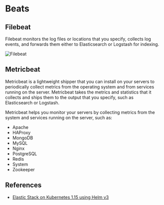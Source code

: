 # Beats

## Filebeat

Filebeat monitors the log files or locations that you specify,
collects log events, and forwards them either to Elasticsearch or Logstash for indexing.

![Filebeat](https://www.elastic.co/guide/en/beats/filebeat/current/images/filebeat.png)

## Metricbeat

Metricbeat is a lightweight shipper that you can install on your servers to periodically collect metrics from the operating system and from services running on the server.
Metricbeat takes the metrics and statistics that it collects and ships them to the output that you specify, such as Elasticsearch or Logstash.

Metricbeat helps you monitor your servers by collecting metrics from the system and services running on the server, such as:

- Apache
- HAProxy
- MongoDB
- MySQL
- Nginx
- PostgreSQL
- Redis
- System
- Zookeeper

## References

- [Elastic Stack on Kubernetes 1.15 using Helm v3](https://itnext.io/deploy-elastic-stack-on-kubernetes-1-15-using-helm-v3-9105653c7c8)
